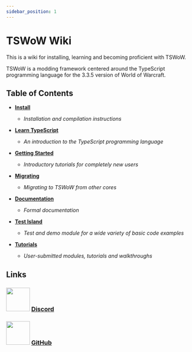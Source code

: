 ```yaml
---
sidebar_position: 1
---
```


# TSWoW Wiki

This is a wiki for installing, learning and becoming proficient with TSWoW.

TSWoW is a modding framework centered around the TypeScript programming language for the 3.3.5 version of World of Warcraft.

## Table of Contents

- [**Install**](./install)

  - _Installation and compilation instructions_

- [**Learn TypeScript**](./learn-typescript)

  - _An introduction to the TypeScript programming language_

- [**Getting Started**](./getting-started)

  - _Introductory tutorials for completely new users_

- [**Migrating**](./migrating)

  - _Migrating to TSWoW from other cores_

- [**Documentation**](./documentation)

  - _Formal documentation_

- [**Test Island**](./test-island)

  - _Test and demo module for a wide variety of basic code examples_

- [**Tutorials**](./tutorials)
  - _User-submitted modules, tutorials and walkthroughs_

## Links

### <img width="64px" src="https://assets-global.website-files.com/6257adef93867e50d84d30e2/636e0a6a49cf127bf92de1e2_icon_clyde_blurple_RGB.png"></img> [Discord](https://discord.gg/M89n6TZh9x)

### <img width="64px" src="https://cdn-icons-png.flaticon.com/512/25/25231.png"></img> [GitHub](https://github.com/tswow/tswow)
